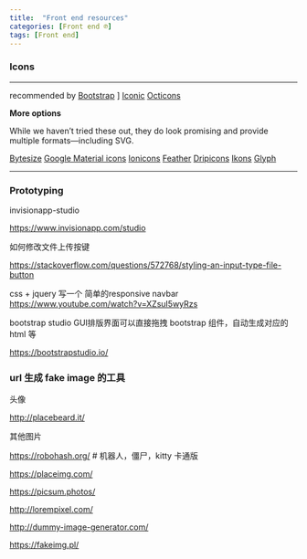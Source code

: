 ```yaml
---
title:  "Front end resources"
categories: [Front end ℗]
tags: [Front end]
---
```


### Icons

---

recommended by [Bootstrap](https://getbootstrap.com/docs/4.0/extend/icons/)
]
[Iconic](https://useiconic.com/open/)
[Octicons](https://octicons.github.com/)

**More options**

While we haven’t tried these out, they do look promising and provide multiple formats—including SVG.

[Bytesize](https://github.com/danklammer/bytesize-icons)
[Google Material icons](https://material.io/icons/)
[Ionicons](http://ionicons.com/)
[Feather](https://feathericons.com/)
[Dripicons](http://demo.amitjakhu.com/dripicons/)
[Ikons](http://ikons.piotrkwiatkowski.co.uk/)
[Glyph](http://glyph.smarticons.co/)

---

### Prototyping

invisionapp-studio

https://www.invisionapp.com/studio


如何修改文件上传按键

https://stackoverflow.com/questions/572768/styling-an-input-type-file-button

css + jquery 写一个 简单的responsive navbar
https://www.youtube.com/watch?v=XZsuI5wyRzs


bootstrap studio GUI排版界面可以直接拖拽 bootstrap 组件，自动生成对应的 html 等

https://bootstrapstudio.io/



### url 生成 fake image 的工具

头像

http://placebeard.it/

其他图片

https://robohash.org/ # 机器人，僵尸，kitty 卡通版

https://placeimg.com/

https://picsum.photos/

http://lorempixel.com/

http://dummy-image-generator.com/

https://fakeimg.pl/
